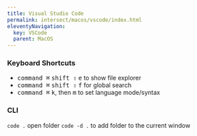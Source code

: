 ```yaml
---
title: Visual Studio Code
permalink: intersect/macos/vscode/index.html
eleventyNavigation:
  key: VSCode
  parent: MacOS
---
```


### Keyboard Shortcuts

- <kbd>command ⌘</kbd> <kbd>shift ⇧</kbd> <kbd>e</kbd> to show file explorer
- <kbd>command ⌘</kbd> <kbd>shift ⇧</kbd> <kbd>f</kbd> for global search
- <kbd>command ⌘</kbd> <kbd>k</kbd>, then <kbd>m</kbd> to set language mode/syntax

### CLI

`code .` open folder
`code -d .` to add folder to the current window